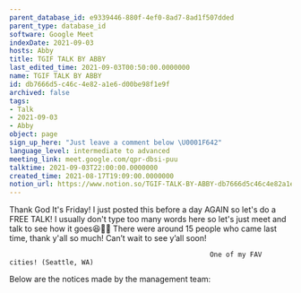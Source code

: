 ```yaml
---
parent_database_id: e9339446-880f-4ef0-8ad7-8ad1f507dded
parent_type: database_id
software: Google Meet
indexDate: 2021-09-03
hosts: Abby
title: TGIF TALK BY ABBY
last_edited_time: 2021-09-03T00:50:00.0000000
name: TGIF TALK BY ABBY
id: db7666d5-c46c-4e82-a1e6-d00be98f1e9f
archived: false
tags:
- Talk
- 2021-09-03
- Abby
object: page
sign_up_here: "Just leave a comment below \U0001F642"
language_level: intermediate to advanced
meeting_link: meet.google.com/qpr-dbsi-puu
talktime: 2021-09-03T22:00:00.0000000
created_time: 2021-08-17T19:09:00.0000000
notion_url: https://www.notion.so/TGIF-TALK-BY-ABBY-db7666d5c46c4e82a1e6d00be98f1e9f
---
```


Thank God It's Friday! I just posted this before a day AGAIN so let's do a FREE TALK!
I usually don't type too many words here so let's just meet and talk to see how it goes😆👍🏻
There were around 15 people who came last time, thank y'all so much!
Can’t wait to see y’all soon!




                                                      One of my FAV cities! (Seattle, WA)







Below are the notices made by the management team: 


